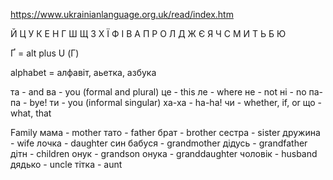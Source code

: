 https://www.ukrainianlanguage.org.uk/read/index.htm

Й Ц У К Е Н Г Ш Щ З Х Ї
Ф І В А П Р О Л Д Ж Є
Я Ч С М И Т Ь Б Ю

Ґ = alt plus U (Г)

alphabet = алфавіт, аьетка, азбука

та - and
ва - you (formal and plural)
це - this
ле - where
не - not
ні - no
па-па - bye! 
ти - you (informal singular)
ха-ха - ha-ha!
чи - whether, if, or
що - what, that

Family
мама - mother
тато - father
брат - brother
сестра - sister
дружина - wife
лочка - daughter
син
бабуся - grandmother
дідусь - grandfather
дітн - children
онук - grandson
онука - granddaughter
чоловік - husband
дядько - uncle
тітка - aunt